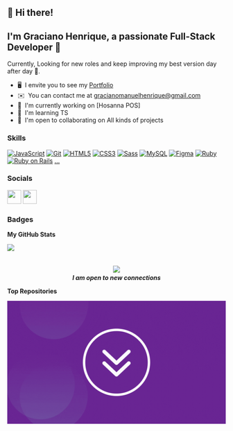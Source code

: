## 👋 Hi there!  
I'm **Graciano Henrique**, a passionate Full-Stack Developer 🚀
-----------------------

Currently, Looking for new roles and keep improving my best version day after day 🧠.
* 🖥️  I envite you to see my [Portfolio](https://portofolio-graciano.vercel.app/)
* ✉️  You can contact me at [gracianomanuelhenrique@gmail.com](mailto:gracianomanuelhenrique@gmail.com)
* 🚀  I'm currently working on [Hosanna POS]
* 🧠  I'm learning TS
* 🤝  I'm open to collaborating on All kinds of projects

### Skills


<p align="left">
<a href="https://developer.mozilla.org/en-US/docs/Web/JavaScript" target="_blank" rel="noreferrer"><img src="https://raw.githubusercontent.com/danielcranney/readme-generator/main/public/icons/skills/javascript-colored.svg" width="36" height="36" alt="JavaScript" /></a>
<a href="https://git-scm.com/" target="_blank" rel="noreferrer"><img src="https://raw.githubusercontent.com/danielcranney/readme-generator/main/public/icons/skills/git-colored.svg" width="36" height="36" alt="Git" /></a>
<a href="https://developer.mozilla.org/en-US/docs/Glossary/HTML5" target="_blank" rel="noreferrer"><img src="https://raw.githubusercontent.com/danielcranney/readme-generator/main/public/icons/skills/html5-colored.svg" width="36" height="36" alt="HTML5" /></a>
<a href="https://www.w3.org/TR/CSS/#css" target="_blank" rel="noreferrer"><img src="https://raw.githubusercontent.com/danielcranney/readme-generator/main/public/icons/skills/css3-colored.svg" width="36" height="36" alt="CSS3" /></a>
<a href="https://sass-lang.com/" target="_blank" rel="noreferrer"><img src="https://raw.githubusercontent.com/danielcranney/readme-generator/main/public/icons/skills/sass-colored.svg" width="36" height="36" alt="Sass" /></a>
<a href="https://www.mysql.com/" target="_blank" rel="noreferrer"><img src="https://raw.githubusercontent.com/danielcranney/readme-generator/main/public/icons/skills/mysql-colored.svg" width="36" height="36" alt="MySQL" /></a>
<a href="https://www.figma.com/" target="_blank" rel="noreferrer"><img src="https://raw.githubusercontent.com/danielcranney/readme-generator/main/public/icons/skills/figma-colored.svg" width="36" height="36" alt="Figma" /></a>
<a href="https://www.ruby-lang.org/en/" target="_blank" rel="noreferrer"><img src="https://github.com/Graciano1997/Graciano1997/assets/88609043/fc54ccf3-0d08-4786-83ea-6b5579764938" width="36" height="36" alt="Ruby" /></a>
<a href="https://rubyonrails.org/" target="_blank" rel="noreferrer"><img src="https://images.prismic.io//intuzwebsite/dae9747f-e9f5-4da6-81d6-b80d20964873_Ruby+On+Rails.png?w=1200&q=75&auto=format,compress&fm=png8" width="40" height="70" alt="Ruby on Rails" /></a>
<a href="#">...</a>
</p>


### Socials

<p align="left"> <a href="https://www.facebook.com/gracianomanuelhenrique" target="_blank" rel="noreferrer"><img src="https://raw.githubusercontent.com/danielcranney/readme-generator/main/public/icons/socials/facebook.svg" width="32" height="32" /></a> <a href="https://www.github.com/Graciano1997/" target="_blank" rel="noreferrer"><img src="https://raw.githubusercontent.com/danielcranney/readme-generator/main/public/icons/socials/github.svg" width="32" height="32" /></a></p>

### Badges

<b>My GitHub Stats</b>
<!-- 
<a href="http://www.github.com/Graciano1997/"><img src="https://github-readme-stats.vercel.app/api?username=Graciano1997/&show_icons=true&hide=&count_private=true&title_color=0891b2&text_color=ffffff&icon_color=0891b2&bg_color=581c87&hide_border=true&show_icons=true" alt="Graciano1997/'s GitHub stats" /></a> -->

<a href="https://www.github.com/Graciano1997/"><img src="https://github-readme-streak-stats.herokuapp.com/?user=Graciano1997/&stroke=ffffff&background=581c87&ring=0891b2&fire=0891b2&currStreakNum=ffffff&currStreakLabel=0891b2&sideNums=ffffff&sideLabels=ffffff&dates=ffffff&hide_border=true" /></a>

<!-- <a href="http://www.github.com/Graciano1997/"><img src="https://github-readme-activity-graph.cyclic.app/graph?username=Graciano1997/&bg_color=581c87&color=ffffff&line=0891b2&point=ffffff&area_color=581c87&area=true&hide_border=true&custom_title=GitHub%20Commits%20Graph" alt="GitHub Commits Graph" /></a>

<a href="https://github.com/Graciano1997/" align="left"><img src="https://github-readme-stats.vercel.app/api/top-langs/?username=Graciano1997/&langs_count=10&title_color=0891b2&text_color=ffffff&icon_color=0891b2&bg_color=581c87&hide_border=true&locale=en&custom_title=Top%20%Languages" alt="Top Languages" /></a> -->
<div width="100%" align="center">

  <br><img src="https://media.giphy.com/media/LnQjpWaON8nhr21vNW/giphy.gif" width="50">
  <br>
  <em><b>I am open to new connections  </em>

</div>

<b>Top Repositories</b>

<div width="100%" align="center">
<img src="down.gif">
</div><br /><br /><br /><br /><br /><br /><br />
